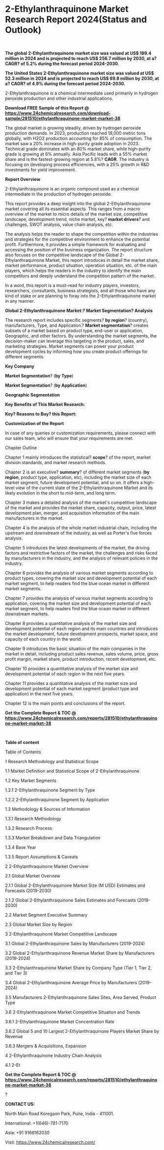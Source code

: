 <h1>2-Ethylanthraquinone Market Research Report 2024(Status and Outlook)</h1><br/><p><strong>The global 2-Ethylanthraquinone market size was valued at US$ 189.4 million in 2024 and is projected to reach US$ 256.7 million by 2030, at a? <strong>CAGR</strong>? of 5.2% during the forecast period 2024-2030.</strong></p>
 
 
 
 <p><strong>The United States 2-Ethylanthraquinone market size was valued at US$ 52.3 million in 2024 and is projected to reach US$ 69.8 million by 2030, at a? <strong>CAGR</strong>? of 4.9% during the forecast period 2024-2030.</strong></p>
 
 
 
 <p>2-Ethylanthraquinone is a chemical intermediate used primarily in hydrogen peroxide production and other industrial applications.</p>
 
 
 
 <div><b>Download FREE Sample of this Report @ <a href="https://www.24chemicalresearch.com/download-sample/281510/ethylanthraquinone-market-market-38">https://www.24chemicalresearch.com/download-sample/281510/ethylanthraquinone-market-market-38</a></b></div>
 
 
 
 <p>The global market is growing steadily, driven by hydrogen peroxide production demands. In 2023, production reached 18,000 metric tons globally, with H2O2 production accounting for 85% of consumption. The market saw a 20% increase in high-purity grade adoption in 2023. Technical grade dominates with an 80% market share, while high-purity grade is growing at 6% annually. Asia Pacific leads with a 55% market share and is the fastest-growing region at 5.8%? <strong><strong>CAGR</strong></strong>. The industry is focusing on developing process efficiencies, with a 25% growth in R&D investments for yield improvement.</p>
 
 
 
 <p><strong>Report Overview</strong></p>
 
 
 
 <p>2-Ethylanthraquinone is an organic compound used as a chemical intermediate in the production of hydrogen peroxide.</p>
 
 
 
 <p>This report provides a deep insight into the global 2-Ethylanthraquinone market covering all its essential aspects. This ranges from a macro overview of the market to micro details of the market size, competitive landscape, development trend, niche market, key? <strong>market drivers</strong>? and challenges, SWOT analysis, value chain analysis, etc.</p>
 
 
 
 <p>The analysis helps the reader to shape the competition within the industries and strategies for the competitive environment to enhance the potential profit. Furthermore, it provides a simple framework for evaluating and accessing the position of the business organization. The report structure also focuses on the competitive landscape of the Global 2-Ethylanthraquinone Market, this report introduces in detail the market share, market performance, product situation, operation situation, etc. of the main players, which helps the readers in the industry to identify the main competitors and deeply understand the competition pattern of the market.</p>
 
 
 
 <p>In a word, this report is a must-read for industry players, investors, researchers, consultants, business strategists, and all those who have any kind of stake or are planning to foray into the 2-Ethylanthraquinone market in any manner.</p>
 
 
 
 <p><strong>Global 2-Ethylanthraquinone Market:? Market Segmentation? Analysis</strong></p>
 
 
 
 <p>The research report includes specific segments? <strong>by region</strong>? (country), manufacturers, Type, and Application.? <strong>Market segmentation</strong>? creates subsets of a market based on product type, end-user or application, Geographic, and other factors. By understanding the market segments, the decision-maker can leverage this targeting in the product, sales, and marketing strategies. Market segments can power your product development cycles by informing how you create product offerings for different segments.</p>
 
 
 
 <p><strong>Key Company</strong></p>
 
 
 
 <p><strong>Market Segmentation</strong>? (<strong>by Type</strong>)</p>
 
 
 
 <p><strong>Market Segmentation</strong>? (<strong><strong>by Application</strong></strong>)</p>
 
 
 
 <p><strong>Geographic Segmentation</strong></p>
 
 
 
 <p><strong>Key Benefits of This Market Research:</strong></p>
 
 
 
 <p><strong>Key? <strong>Reasons to Buy</strong>? this Report:</strong></p>
 
 
 
 <p><strong>Customization of the Report</strong></p>
 
 
 
 <p>In case of any queries or customization requirements, please connect with our sales team, who will ensure that your requirements are met.</p>
 
 
 
 <p>Chapter Outline</p>
 
 
 
 <p>Chapter 1 mainly introduces the statistical? <strong><strong>scope</strong></strong>? of the report, market division standards, and market research methods.</p>
 
 
 
 <p>Chapter 2 is an executive? <strong><strong>summary</strong></strong>? of different market segments (<strong>by region</strong>, product type, application, etc), including the market size of each market segment, future development potential, and so on. It offers a high-level view of the current state of the 2-Ethylanthraquinone Market and its likely evolution in the short to mid-term, and long term.</p>
 
 
 
 <p>Chapter 3 makes a detailed analysis of the market&#39;s competitive landscape of the market and provides the market share, capacity, output, price, latest development plan, merger, and acquisition information of the main manufacturers in the market.</p>
 
 
 
 <p>Chapter 4 is the analysis of the whole market industrial chain, including the upstream and downstream of the industry, as well as Porter&#39;s five forces analysis.</p>
 
 
 
 <p>Chapter 5 introduces the latest developments of the market, the driving factors and restrictive factors of the market, the challenges and risks faced by manufacturers in the industry, and the analysis of relevant policies in the industry.</p>
 
 
 
 <p>Chapter 6 provides the analysis of various market segments according to product types, covering the market size and development potential of each market segment, to help readers find the blue ocean market in different market segments.</p>
 
 
 
 <p>Chapter 7 provides the analysis of various market segments according to application, covering the market size and development potential of each market segment, to help readers find the blue ocean market in different downstream markets.</p>
 
 
 
 <p>Chapter 8 provides a quantitative analysis of the market size and development potential of each region and its main countries and introduces the market development, future development prospects, market space, and capacity of each country in the world.</p>
 
 
 
 <p>Chapter 9 introduces the basic situation of the main companies in the market in detail, including product sales revenue, sales volume, price, gross profit margin, market share, product introduction, recent development, etc.</p>
 
 
 
 <p>Chapter 10 provides a quantitative analysis of the market size and development potential of each region in the next five years.</p>
 
 
 
 <p>Chapter 11 provides a quantitative analysis of the market size and development potential of each market segment (product type and application) in the next five years.</p>
 
 
 
 <p>Chapter 12 is the main points and conclusions of the report.</p>
 
 
 
 <div><b>Get the Complete Report & TOC @ <a href="https://www.24chemicalresearch.com/reports/281510/ethylanthraquinone-market-market-38">https://www.24chemicalresearch.com/reports/281510/ethylanthraquinone-market-market-38</a></b></div>
 
 
 
 <p><br />
 
 <b>Table of content</b></p>
 
 
 
 <p>Table of Contents<br />
 
 1 Research Methodology and Statistical Scope<br />
 
 1.1 Market Definition and Statistical Scope of 2-Ethylanthraquinone<br />
 
 1.2 Key Market Segments<br />
 
 1.2.1 2-Ethylanthraquinone Segment by Type<br />
 
 1.2.2 2-Ethylanthraquinone Segment by Application<br />
 
 1.3 Methodology & Sources of Information<br />
 
 1.3.1 Research Methodology<br />
 
 1.3.2 Research Process<br />
 
 1.3.3 Market Breakdown and Data Triangulation<br />
 
 1.3.4 Base Year<br />
 
 1.3.5 Report Assumptions & Caveats<br />
 
 2 2-Ethylanthraquinone Market Overview<br />
 
 2.1 Global Market Overview<br />
 
 2.1.1 Global 2-Ethylanthraquinone Market Size (M USD) Estimates and Forecasts (2019-2030)<br />
 
 2.1.2 Global 2-Ethylanthraquinone Sales Estimates and Forecasts (2019-2030)<br />
 
 2.2 Market Segment Executive Summary<br />
 
 2.3 Global Market Size by Region<br />
 
 3 2-Ethylanthraquinone Market Competitive Landscape<br />
 
 3.1 Global 2-Ethylanthraquinone Sales by Manufacturers (2019-2024)<br />
 
 3.2 Global 2-Ethylanthraquinone Revenue Market Share by Manufacturers (2019-2024)<br />
 
 3.3 2-Ethylanthraquinone Market Share by Company Type (Tier 1, Tier 2, and Tier 3)<br />
 
 3.4 Global 2-Ethylanthraquinone Average Price by Manufacturers (2019-2024)<br />
 
 3.5 Manufacturers 2-Ethylanthraquinone Sales Sites, Area Served, Product Type<br />
 
 3.6 2-Ethylanthraquinone Market Competitive Situation and Trends<br />
 
 3.6.1 2-Ethylanthraquinone Market Concentration Rate<br />
 
 3.6.2 Global 5 and 10 Largest 2-Ethylanthraquinone Players Market Share by Revenue<br />
 
 3.6.3 Mergers & Acquisitions, Expansion<br />
 
 4 2-Ethylanthraquinone Industry Chain Analysis<br />
 
 4.1 2-Et</p>
 
 
 
 <div><b>Get the Complete Report & TOC @ <a href="https://www.24chemicalresearch.com/reports/281510/ethylanthraquinone-market-market-38">https://www.24chemicalresearch.com/reports/281510/ethylanthraquinone-market-market-38</a></b></div>
 
 
 
 <p>? </p>
 
 
 
 <p><b>CONTACT US:</b><br />
 
 North Main Road Koregaon Park, Pune, India - 411001.<br />
 
 International: +1(646)-781-7170<br />
 
 Asia: +91 9169162030<br />
 
 Visit: <a href="https://www.24chemicalresearch.com/">https://www.24chemicalresearch.com/</a></p>